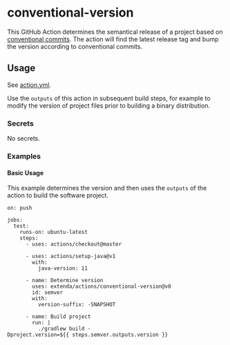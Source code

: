 # conventional-version

This GitHub Action determines the semantical release of a project based on 
[conventional commits](https://conventionalcommits.org). The action will find the latest release tag and bump the 
version according to conventional commits.

## Usage

See [action.yml](action.yml).

Use the `outputs` of this action in subsequent build steps, for example to modify the version of project files prior 
to building a binary distribution.

### Secrets

No secrets. 
  
### Examples

#### Basic Usage

This example determines the version and then uses the `outputs` of the action to build the software project.

```
on: push

jobs:
  test:
    runs-on: ubuntu-latest
    steps:
      - uses: actions/checkout@master

      - uses: actions/setup-java@v1
        with:
          java-version: 11

      - name: Determine version
        uses: extenda/actions/conventional-version@v0
        id: semver
        with:
          version-suffix: -SNAPSHOT

      - name: Build project
        run: |
          ./gradlew build -Dproject.version=${{ steps.semver.outputs.version }}
```
